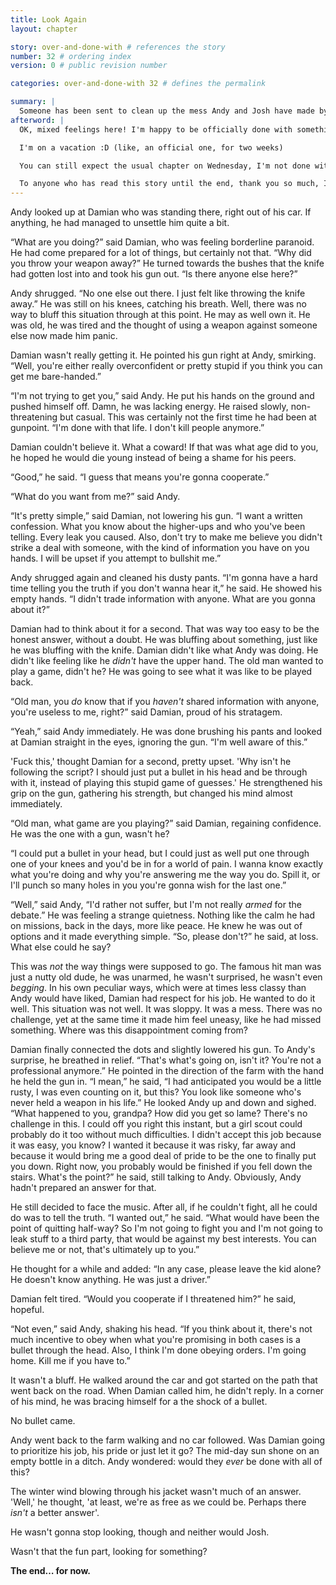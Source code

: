 ```yaml
---
title: Look Again
layout: chapter

story: over-and-done-with # references the story
number: 32 # ordering index
version: 0 # public revision number

categories: over-and-done-with 32 # defines the permalink

summary: |
  Someone has been sent to clean up the mess Andy and Josh have made by suddenly leaving their gang. Andy goes in order to settle this alone, but how can he ensure his own protection when he can't even hold a weapon anymore?
afterword: |
  OK, mixed feelings here! I'm happy to be officially done with something (anything!) but I'm looking forward to vastly improve this story in the upcoming months - no schedule yet. This story has been fun to write sometime and also quite frustrating. I'll get into what I plan on improving and a bit of how on a bonus chapter next Sunday but right now…

  I'm on a vacation :D (like, an official one, for two weeks)

  You can still expect the usual chapter on Wednesday, I'm not done with Deb yet!

  To anyone who has read this story until the end, thank you so much, I love you. I do. Have a good night, you all! :)
---
```

Andy looked up at Damian who was standing there, right out of his car. If anything, he had managed to unsettle him quite a bit.

“What are you doing?” said Damian, who was feeling borderline paranoid. He had come prepared for a lot of things, but certainly not that. “Why did you throw your weapon away?” He turned towards the bushes that the knife had gotten lost into and took his gun out. “Is there anyone else here?”

Andy shrugged. “No one else out there. I just felt like throwing the knife away.” He was still on his knees, catching his breath. Well, there was no way to bluff this situation through at this point. He may as well own it. He was old, he was tired and the thought of using a weapon against someone else now made him panic.

Damian wasn't really getting it. He pointed his gun right at Andy, smirking. “Well, you're either really overconfident or pretty stupid if you think you can get me bare-handed.”

“I'm not trying to get you,” said Andy. He put his hands on the ground and pushed himself off. Damn, he was lacking energy. He raised slowly, non-threatening but casual. This was certainly not the first time he had been at gunpoint. “I'm done with that life. I don't kill people anymore.”

Damian couldn't believe it. What a coward! If that was what age did to you, he hoped he would die young instead of being a shame for his peers.

“Good,” he said. “I guess that means you're gonna cooperate.”

“What do you want from me?” said Andy.

“It's pretty simple,” said Damian, not lowering his gun. “I want a written confession. What you know about the higher-ups and who you've been telling. Every leak you caused. Also, don't try to make me believe you didn't strike a deal with someone, with the kind of information you have on you hands. I will be upset if you attempt to bullshit me.”

Andy shrugged again and cleaned his dusty pants. “I'm gonna have a hard time telling you the truth if you don't wanna hear it,” he said. He showed his empty hands. “I didn't trade information with anyone. What are you gonna about it?”

Damian had to think about it for a second. That was way too easy to be the honest answer, without a doubt. He was bluffing about something, just like he was bluffing with the knife. Damian didn't like what Andy was doing. He didn't like feeling like he *didn't* have the upper hand. The old man wanted to play a game, didn't he? He was going to see what it was like to be played back.

“Old man, you *do* know that if you *haven't* shared information with anyone, you're useless to me, right?” said Damian, proud of his stratagem.

“Yeah,” said Andy immediately. He was done brushing his pants and looked at Damian straight in the eyes, ignoring the gun. “I'm well aware of this.”

'Fuck this,' thought Damian for a second, pretty upset. 'Why isn't he following the script? I should just put a bullet in his head and be through with it, instead of playing this stupid game of guesses.' He strengthened his grip on the gun, gathering his strength, but changed his mind almost immediately.

“Old man, what game are you playing?” said Damian, regaining confidence. He was the one with a gun, wasn't he?

“I could put a bullet in your head, but I could just as well put one through one of your knees and you'd be in for a world of pain. I wanna know exactly what you're doing and why you're answering me the way you do. Spill it, or I'll punch so many holes in you you're gonna wish for the last one.”

“Well,” said Andy, “I'd rather not suffer, but I'm not really *armed* for the debate.” He was feeling a strange quietness. Nothing like the calm he had on missions, back in the days, more like peace. He knew he was out of options and it made everything simple. “So, please don't?” he said, at loss. What else could he say?

This was *not* the way things were supposed to go. The famous hit man was just a nutty old dude, he was unarmed, he wasn't surprised, he wasn't even *begging*. In his own peculiar ways, which were at times less classy than Andy would have liked, Damian had respect for his job. He wanted to do it well. This situation was not well. It was sloppy. It was a mess. There was no challenge, yet at the same time it made him feel uneasy, like he had missed something. Where was this disappointment coming from?

Damian finally connected the dots and slightly lowered his gun. To Andy's surprise, he breathed in relief. “That's what's going on, isn't it? You're not a professional anymore.” He pointed in the direction of the farm with the hand he held the gun in. “I mean,” he said, “I had anticipated you would be a little rusty, I was even counting on it, but this? You look like someone who's never held a weapon in his life.” He looked Andy up and down and sighed. “What happened to you, grandpa? How did you get so lame? There's no challenge in this. I could off you right this instant, but a girl scout could probably do it too without much difficulties. I didn't accept this job because it was easy, you know? I wanted it because it was risky, far away and because it would bring me a good deal of pride to be the one to finally put you down. Right now, you probably would be finished if you fell down the stairs. What's the point?” he said, still talking to Andy. Obviously, Andy hadn't prepared an answer for that.

He still decided to face the music. After all, if he couldn't fight, all he could do was to tell the truth. “I wanted out,” he said. “What would have been the point of quitting half-way? So I'm not going to fight you and I'm not going to leak stuff to a third party, that would be against my best interests. You can believe me or not, that's ultimately up to you.”

He thought for a while and added: “In any case, please leave the kid alone? He doesn't know anything. He was just a driver.”

Damian felt tired. “Would you cooperate if I threatened him?” he said, hopeful.

“Not even,” said Andy, shaking his head. “If you think about it, there's not much incentive to obey when what you're promising in both cases is a bullet through the head. Also, I think I'm done obeying orders. I'm going home. Kill me if you have to.”

It wasn't a bluff. He walked around the car and got started on the path that went back on the road. When Damian called him, he didn't reply. In a corner of his mind, he was bracing himself for a the shock of a bullet.

No bullet came.

Andy went back to the farm walking and no car followed. Was Damian going to prioritize his job, his pride or just let it go? The mid-day sun shone on an empty bottle in a ditch. Andy wondered: would they *ever* be done with all of this?

The winter wind blowing through his jacket wasn't much of an answer. 'Well,' he thought, 'at least, we're as free as we could be. Perhaps there *isn't* a better answer'.

He wasn't gonna stop looking, though and neither would Josh.

Wasn't that the fun part, looking for something?

**The end… for now.**
